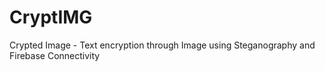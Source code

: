 # CryptIMG
Crypted Image - Text encryption through Image using Steganography and Firebase Connectivity
